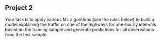 ## Project 2
Your task is to apply various ML algorithms (see the rules below) to build a model explaining the traffic on one of the highways for one-hourly intervals based on the training sample and generate predictions for all observations from the test sample.
